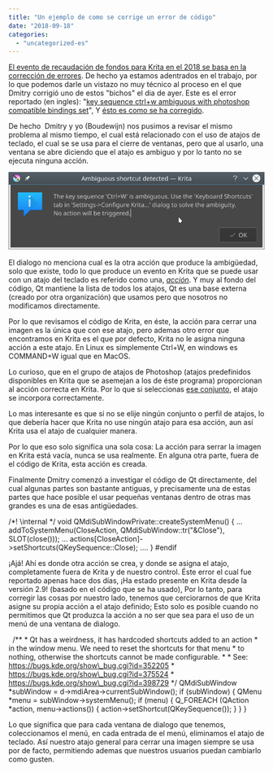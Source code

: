 ```yaml
---
title: "Un ejemplo de como se corrige un error de código"
date: "2018-09-18"
categories: 
  - "uncategorized-es"
---
```


[El evento de recaudación de fondos para Krita en el 2018 se basa en la corrección de errores](https://krita.org). De hecho ya estamos adentrados en el trabajo, por lo que podemos darle un vistazo no muy técnico al proceso en el que Dmitry corrigió uno de estos "bichos" el dia de ayer. Este es el error reportado (en ingles): "[key sequence ctrl+w ambiguous with photoshop compatible bindings set](https://bugs.kde.org/show_bug.cgi?id=398729)", Y [ésto es como se ha corregido](https://phabricator.kde.org/R37:f2f2be209d8d40a5e7df97f6d259e14818355a4c).

De hecho  Dmitry y yo (Boudewijn) nos pusimos a revisar el mismo problema al mismo tiempo, el cual está relacionado con el uso de atajos de teclado, el cual se se usa para el cierre de ventanas, pero que al usarlo, una ventana se abre diciendo que el atajo es ambiguo y por lo tanto no se ejecuta ninguna acción.

[![](images/ambiguous.png)](https://krita.org/wp-content/uploads/2018/09/ambiguous.png)

El dialogo no menciona cual es la otra acción que produce la ambigüedad, solo que existe, todo lo que produce un evento en Krita que se puede usar con un atajo del teclado es referido como una, [_acción_](http://doc.qt.io/qt-5/qaction.html). Y muy al fondo del código, Qt mantiene la lista de todos los atajos, Qt es una base externa  (creado por otra organización) que usamos pero que nosotros no modificamos directamente.

Por lo que revisamos el código de Krita, en éste, la acción para cerrar una imagen es la única que con ese atajo, pero ademas otro error que encontramos en Krita es el que por defecto, Krita no le asigna ninguna acción a este atajo. En Linux es simplemente Ctrl+W, en windows es COMMAND+W igual que en MacOS.

Lo curioso, que en el grupo de atajos de Photoshop (atajos predefinidos disponibles en Krita que se asemejan a los de éste programa) proporcionan al acción correcta en Krita. Por lo que si seleccionas [ese conjunto](https://docs.krita.org/en/reference_manual/preferences/shortcut_settings.html), el atajo se incorpora correctamente.

Lo mas interesante es que si no se elije ningún conjunto o perfil de atajos, lo que debería hacer que Krita no use ningún atajo para esa acción, aun así Krita usa el atajo de cualquier manera.

Por lo que eso solo significa una sola cosa: La acción para serrar la imagen en Krita está vacía, nunca se usa realmente. En alguna otra parte, fuera de el código de Krita, esta acción es creada.

Finalmente Dmitry comenzó a investigar el código de Qt directamente, del cual algunas partes son bastante antiguas, y precisamente una de estas partes que hace posible el usar pequeñas ventanas dentro de otras mas grandes es una de esas antigüedades.

/\*!
    \\internal
\*/
void QMdiSubWindowPrivate::createSystemMenu()
{
...
    addToSystemMenu(CloseAction, QMdiSubWindow::tr("&Close"), SLOT(close()));
...
    actions\[CloseAction\]->setShortcuts(QKeySequence::Close);
....
}
#endif

¡Ajá! Ahí es donde otra acción se crea, y donde se asigna el atajo, completamente fuera de Krita y de nuestro control. Éste error el cual fue reportado apenas hace dos días, ¡Ha estado presente en Krita desde la versión 2.9! (basado en el código que se ha usado), Por lo tanto, para corregir las cosas por nuestro lado, tenemos que cerciorarnos de que Krita asigne su propia acción a el atajo definido; Esto solo es posible cuando no permitimos que Qt produzca la acción a no ser que sea para el uso de un menú de una ventana de dialogo.

    /\*\*
     \* Qt has a weirdness, it has hardcoded shortcuts added to an action
     \* in the window menu. We need to reset the shortcuts for that menu
     \* to nothing, otherwise the shortcuts cannot be made configurable.
     \*
     \* See: https://bugs.kde.org/show\_bug.cgi?id=352205
     \*      https://bugs.kde.org/show\_bug.cgi?id=375524
     \*      https://bugs.kde.org/show\_bug.cgi?id=398729
     \*/
    QMdiSubWindow \*subWindow = d->mdiArea->currentSubWindow();
    if (subWindow) {
        QMenu \*menu = subWindow->systemMenu();
        if (menu) {
            Q\_FOREACH (QAction \*action, menu->actions()) {
                action->setShortcut(QKeySequence());
            }
        }
    }

Lo que significa que para cada ventana de dialogo que tenemos, coleccionamos el menú, en cada entrada de el menú, eliminamos el atajo de teclado. Así nuestro atajo general para cerrar una imagen siempre se usa por de facto, permitiendo ademas que nuestros usuarios puedan cambiarlo como gusten.
